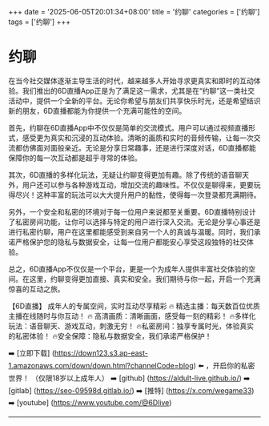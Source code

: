 +++
date = '2025-06-05T20:01:34+08:00'
title = '约聊'
categories = ['约聊']
tags = ['约聊']
+++

# 约聊

在当今社交媒体逐渐主导生活的时代，越来越多人开始寻求更真实和即时的互动体验。我们推出的6D直播App正是为了满足这一需求，尤其是在“约聊”这一类社交活动中，提供一个全新的平台。无论你希望与朋友们共享快乐时光，还是希望结识新的朋友，6D直播都能为你提供一个充满可能性的空间。

首先，约聊在6D直播App中不仅仅是简单的交流模式。用户可以通过视频直播形式，感受更为真实和沉浸的互动体验。清晰的画质和实时的音频传输，让每一次交流都仿佛面对面般亲近。无论是分享日常趣事，还是进行深度对话，6D直播都能保障你的每一次互动都是超乎寻常的体验。

其次，6D直播的多样化玩法，无疑让约聊变得更加有趣。除了传统的语音聊天外，用户还可以参与各种游戏互动，增加交流的趣味性。不仅仅是聊得来，更要玩得尽兴！这种丰富的玩法可以大大提升用户的黏性，使得每一次登录都充满期待。

另外，一个安全和私密的环境对于每一位用户来说都至关重要。6D直播特别设计了私密房间功能，让你可以选择与特定的用户进行深入交流。无论是分享心事还是进行私密约聊，用户在这里都能感受到来自另一个人的真诚与温暖。同时，我们承诺严格保护您的隐私与数据安全，让每一位用户都能安心享受这段独特的社交体验。

总之，6D直播App不仅仅是一个平台，更是一个为成年人提供丰富社交体验的空间。在这里，约聊变得更加直接、真实和安全。我们期待与你一起，开启一个充满惊喜的互动之旅。

【6D直播】
成年人的专属空间，实时互动尽享精彩
🔥 精选主播：每天数百位优质主播在线随时与你互动！
🔥 高清画质：清晰画面，感受每一刻的精彩！
🔥多样化玩法：语音聊天、游戏互动，刺激无穷！
🔥私密房间：独享专属时光，体验真实的私密体验！
🔥安全保障：隐私与数据安全，我们承诺严格保护！

➡️ [立即下载] (https://down123.s3.ap-east-1.amazonaws.com/down/down.html?channelCode=blog) ⬅️ ，开启你的私密世界！
（仅限18岁以上成年人）
➡️ [github] (https://aldult-live.github.io/)
➡️ [gitlab] (https://seo-09598d.gitlab.io/)
➡️ [推特] (https://x.com/wegame33)
➡️ [youtube] (https://www.youtube.com/@6Dlive)

---
